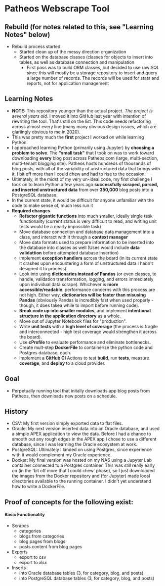 # Patheos Webscrape Tool

## Rebuild (for notes related to this, see "Learning Notes" below)

- Rebuild process started
  - Started clean up of the messy direction organization
  - Started on the database classes (classes for objects to insert into tables, as well as database connection and manipulation
    - First pass was to build ORM classes, but decided to use raw SQL since this will mostly be a storage repository to insert and query a large number of records. The records will be used for stats and reports, not for application management

## Learning Notes

- **NOTE:** This repository younger than the actual project. *The project is several years old.* I moved it into GitHub last year with intention of rewriting the tool. That's still on the list. This code needs refactoring across almost every line (many many obvious design issues, which are glariingly obvious to me in 2020).
- This was pretty much the **first** project I worked on while learning Python.
- I approached learning Python (primarily using Jupyter) by **choosing a problem to solve**. The **"small task"** that I took on was to work toward downloading **every** blog post across Patheos.com (large, multi-section, multi-tenant blogging site). Patheos hosts hundreds of thousands of blog posts, with all of the variability of unstructured data that brings with it. I bit off more than I could chew and had to rise to the occasion.
- Ultimately, in the midst of my very un-ideal code, my first challenge I took on to learn Python a few years ago **successfully scraped, parsed, and inserted unstructured data** from over **350,000** blog posts into a PostgreSQL database.
- In the current state, it would be difficult for anyone unfamiliar with the code to make sense of, much less run it
- **Required changes**
  - **Refactor gigantic functions** into much smaller, ideally single task functionality (current status is very difficult to read, and writing unit tests would be a nearly impossible task)
  - Move database connection and database data management into a class, and interact with it through a **context manager**
  - Move data formats used to prepare information to be inserted into the database into classes as well (Uses would include **data validattion** before attempted database insertion)
  - implement **exception handlers** across the board (in its current state it crashes upon encountering a form of unstructured data I hadn't designed it to process).
  - Look into using **dictionaries instead of Pandas** (or even classes, to handle, validation transformation, logging, and errors immediately upon individual data scrape). Whichever is **more accessible/readable**. performance concerns with this process are not high. Either way, **dictionaries will be faster than misusing Pandas** (obviously Pandas is incredibly fast when used properly - though, it does takea while to import before running code).
  - **Break code up into smaller modules**, and implement **intentional structure in the application directory** as a whole.
  - Move out of Jupyter Notebook files for "production".
  - Write **unit tests** with a **high level of coverage** (the process is fragile and interconnected - high test coverage would strengthen it across the board).
  - Use **cProfile** to evaluate performance and eliminate bottlenecks.
  - Create mult-step **DockerFile** to containerize the python code and Postgres database, each.
  - Implement a **GitHub CI** Actions to test **build**, run **tests**, measure **coverage**, and **deploy** to a cloud provider.

## Goal

- Perpetually running tool that initally downloads app blog posts from Patheos, then downloads new posts on a schedule.

## History

- CSV: My first version simply exported data to flat files.
- Oracle: My next version inserted data into an Oracle database, and used a simple APEX application to view the data. Before I had a chance to smooth out any rough edges in the APEX app I chose to use a different database, since I was learning the Oracle ecosystem at work.
- PostgreSQL: Ultimately I landed on using Postgres, since experience with it would complement my Oracle experience.
- Docker: My final version was hosted on my NAS using a Jupyter Lab container connected to a Postgres container. This was still really early on (in the 'bit off more that I could chew' phase), so I just downloaded the images from the Docker repository and (for Jupyter) made local directories available to the running container. I didn't yet understand how to write a DockerFile.

## Proof of concepts for the following exist:

#### Basic Functionality

- Scrapes
  - categories
  - blogs from categories
  - blog pages from blogs
  - posts content from blog pages
- Exports
  - export to csv
  - export to xlsx
- Inserts
  - into Oracle database tables (3, for category, blog, and posts)
  - into PostgreSQL database tables (3, for category, blog, and posts)

